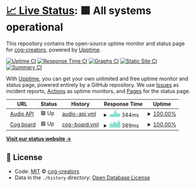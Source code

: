 # [📈 Live Status](https://status.discord.red): <!--live status--> **🟩 All systems operational**

This repository contains the open-source uptime monitor and status page for [cog-creators](https://cogboard.red), powered by [Upptime](https://github.com/upptime/upptime).

[![Uptime CI](https://github.com/koj-co/upptime/workflows/Uptime%20CI/badge.svg)](https://github.com/koj-co/upptime/actions?query=workflow%3A%22Uptime+CI%22)
[![Response Time CI](https://github.com/koj-co/upptime/workflows/Response%20Time%20CI/badge.svg)](https://github.com/koj-co/upptime/actions?query=workflow%3A%22Response+Time+CI%22)
[![Graphs CI](https://github.com/koj-co/upptime/workflows/Graphs%20CI/badge.svg)](https://github.com/koj-co/upptime/actions?query=workflow%3A%22Graphs+CI%22)
[![Static Site CI](https://github.com/koj-co/upptime/workflows/Static%20Site%20CI/badge.svg)](https://github.com/koj-co/upptime/actions?query=workflow%3A%22Static+Site+CI%22)
[![Summary CI](https://github.com/koj-co/upptime/workflows/Summary%20CI/badge.svg)](https://github.com/koj-co/upptime/actions?query=workflow%3A%22Summary+CI%22)

With [Upptime](https://upptime.js.org), you can get your own unlimited and free uptime monitor and status page, powered entirely by a GitHub repository. We use [Issues](https://github.com/cog-creators/red-status/issues) as incident reports, [Actions](https://github.com/cog-creators/red-status/actions) as uptime monitors, and [Pages](https://status.discord.red) for the status page.

<!--start: status pages-->
<!-- This summary is generated by Upptime (https://github.com/upptime/upptime) -->
<!-- Do not edit this manually, your changes will be overwritten -->
<!-- prettier-ignore -->
| URL | Status | History | Response Time | Uptime |
| --- | ------ | ------- | ------------- | ------ |
| <img alt="" src="https://favicons.githubusercontent.com/redbot.app" height="13"> [Audio API](https://redbot.app/health) | 🟩 Up | [audio-api.yml](https://github.com/Cog-Creators/Red-Status/commits/HEAD/history/audio-api.yml) | <details><summary><img alt="Response time graph" src="./graphs/audio-api/response-time-week.png" height="20"> 344ms</summary><br><a href="https://status.discord.red/history/audio-api"><img alt="Response time 308" src="https://img.shields.io/endpoint?url=https%3A%2F%2Fraw.githubusercontent.com%2FCog-Creators%2FRed-Status%2FHEAD%2Fapi%2Faudio-api%2Fresponse-time.json"></a><br><a href="https://status.discord.red/history/audio-api"><img alt="24-hour response time 261" src="https://img.shields.io/endpoint?url=https%3A%2F%2Fraw.githubusercontent.com%2FCog-Creators%2FRed-Status%2FHEAD%2Fapi%2Faudio-api%2Fresponse-time-day.json"></a><br><a href="https://status.discord.red/history/audio-api"><img alt="7-day response time 344" src="https://img.shields.io/endpoint?url=https%3A%2F%2Fraw.githubusercontent.com%2FCog-Creators%2FRed-Status%2FHEAD%2Fapi%2Faudio-api%2Fresponse-time-week.json"></a><br><a href="https://status.discord.red/history/audio-api"><img alt="30-day response time 324" src="https://img.shields.io/endpoint?url=https%3A%2F%2Fraw.githubusercontent.com%2FCog-Creators%2FRed-Status%2FHEAD%2Fapi%2Faudio-api%2Fresponse-time-month.json"></a><br><a href="https://status.discord.red/history/audio-api"><img alt="1-year response time 308" src="https://img.shields.io/endpoint?url=https%3A%2F%2Fraw.githubusercontent.com%2FCog-Creators%2FRed-Status%2FHEAD%2Fapi%2Faudio-api%2Fresponse-time-year.json"></a></details> | <details><summary><a href="https://status.discord.red/history/audio-api">100.00%</a></summary><a href="https://status.discord.red/history/audio-api"><img alt="All-time uptime 99.94%" src="https://img.shields.io/endpoint?url=https%3A%2F%2Fraw.githubusercontent.com%2FCog-Creators%2FRed-Status%2FHEAD%2Fapi%2Faudio-api%2Fuptime.json"></a><br><a href="https://status.discord.red/history/audio-api"><img alt="24-hour uptime 100.00%" src="https://img.shields.io/endpoint?url=https%3A%2F%2Fraw.githubusercontent.com%2FCog-Creators%2FRed-Status%2FHEAD%2Fapi%2Faudio-api%2Fuptime-day.json"></a><br><a href="https://status.discord.red/history/audio-api"><img alt="7-day uptime 100.00%" src="https://img.shields.io/endpoint?url=https%3A%2F%2Fraw.githubusercontent.com%2FCog-Creators%2FRed-Status%2FHEAD%2Fapi%2Faudio-api%2Fuptime-week.json"></a><br><a href="https://status.discord.red/history/audio-api"><img alt="30-day uptime 99.85%" src="https://img.shields.io/endpoint?url=https%3A%2F%2Fraw.githubusercontent.com%2FCog-Creators%2FRed-Status%2FHEAD%2Fapi%2Faudio-api%2Fuptime-month.json"></a><br><a href="https://status.discord.red/history/audio-api"><img alt="1-year uptime 99.94%" src="https://img.shields.io/endpoint?url=https%3A%2F%2Fraw.githubusercontent.com%2FCog-Creators%2FRed-Status%2FHEAD%2Fapi%2Faudio-api%2Fuptime-year.json"></a></details>
| <img alt="" src="https://favicons.githubusercontent.com/cogboard.red" height="13"> [Cog board](https://cogboard.red) | 🟩 Up | [cog-board.yml](https://github.com/Cog-Creators/Red-Status/commits/HEAD/history/cog-board.yml) | <details><summary><img alt="Response time graph" src="./graphs/cog-board/response-time-week.png" height="20"> 389ms</summary><br><a href="https://status.discord.red/history/cog-board"><img alt="Response time 339" src="https://img.shields.io/endpoint?url=https%3A%2F%2Fraw.githubusercontent.com%2FCog-Creators%2FRed-Status%2FHEAD%2Fapi%2Fcog-board%2Fresponse-time.json"></a><br><a href="https://status.discord.red/history/cog-board"><img alt="24-hour response time 281" src="https://img.shields.io/endpoint?url=https%3A%2F%2Fraw.githubusercontent.com%2FCog-Creators%2FRed-Status%2FHEAD%2Fapi%2Fcog-board%2Fresponse-time-day.json"></a><br><a href="https://status.discord.red/history/cog-board"><img alt="7-day response time 389" src="https://img.shields.io/endpoint?url=https%3A%2F%2Fraw.githubusercontent.com%2FCog-Creators%2FRed-Status%2FHEAD%2Fapi%2Fcog-board%2Fresponse-time-week.json"></a><br><a href="https://status.discord.red/history/cog-board"><img alt="30-day response time 349" src="https://img.shields.io/endpoint?url=https%3A%2F%2Fraw.githubusercontent.com%2FCog-Creators%2FRed-Status%2FHEAD%2Fapi%2Fcog-board%2Fresponse-time-month.json"></a><br><a href="https://status.discord.red/history/cog-board"><img alt="1-year response time 339" src="https://img.shields.io/endpoint?url=https%3A%2F%2Fraw.githubusercontent.com%2FCog-Creators%2FRed-Status%2FHEAD%2Fapi%2Fcog-board%2Fresponse-time-year.json"></a></details> | <details><summary><a href="https://status.discord.red/history/cog-board">100.00%</a></summary><a href="https://status.discord.red/history/cog-board"><img alt="All-time uptime 100.00%" src="https://img.shields.io/endpoint?url=https%3A%2F%2Fraw.githubusercontent.com%2FCog-Creators%2FRed-Status%2FHEAD%2Fapi%2Fcog-board%2Fuptime.json"></a><br><a href="https://status.discord.red/history/cog-board"><img alt="24-hour uptime 100.00%" src="https://img.shields.io/endpoint?url=https%3A%2F%2Fraw.githubusercontent.com%2FCog-Creators%2FRed-Status%2FHEAD%2Fapi%2Fcog-board%2Fuptime-day.json"></a><br><a href="https://status.discord.red/history/cog-board"><img alt="7-day uptime 100.00%" src="https://img.shields.io/endpoint?url=https%3A%2F%2Fraw.githubusercontent.com%2FCog-Creators%2FRed-Status%2FHEAD%2Fapi%2Fcog-board%2Fuptime-week.json"></a><br><a href="https://status.discord.red/history/cog-board"><img alt="30-day uptime 100.00%" src="https://img.shields.io/endpoint?url=https%3A%2F%2Fraw.githubusercontent.com%2FCog-Creators%2FRed-Status%2FHEAD%2Fapi%2Fcog-board%2Fuptime-month.json"></a><br><a href="https://status.discord.red/history/cog-board"><img alt="1-year uptime 100.00%" src="https://img.shields.io/endpoint?url=https%3A%2F%2Fraw.githubusercontent.com%2FCog-Creators%2FRed-Status%2FHEAD%2Fapi%2Fcog-board%2Fuptime-year.json"></a></details>

<!--end: status pages-->

[**Visit our status website →**](https://status.discord.red)

## 📄 License

- Code: [MIT](./LICENSE) © [cog-creators](https://cogboard.red)
- Data in the `./history` directory: [Open Database License](https://opendatacommons.org/licenses/odbl/1-0/)
